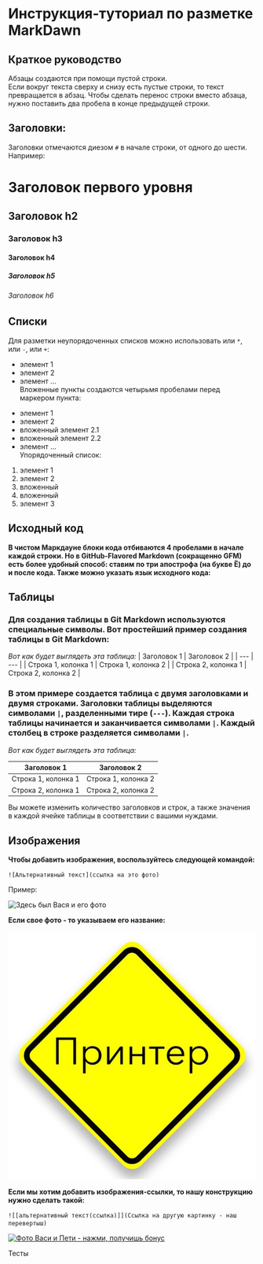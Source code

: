 # Инструкция-туториал по разметке MarkDawn  
## Краткое руководство

Абзацы создаются при помощи пустой строки.  
Если вокруг текста сверху и снизу есть пустые строки, то текст превращается в абзац.
Чтобы сделать перенос строки вместо абзаца, нужно поставить два пробела в конце предыдущей строки.
## Заголовки:
Заголовки отмечаются диезом `#` в начале строки, от одного до шести. Например: 
# Заголовок первого уровня 
## Заголовок h2 
### Заголовок h3 
#### Заголовок h4
##### Заголовок h5 
###### Заголовок h6


## Списки
Для разметки неупорядоченных списков можно использовать или `*`, или `-`, или `+`:
- элемент 1 
- элемент 2 
- элемент ...   
Вложенные пункты создаются четырьмя пробелами перед маркером пункта: 
* элемент 1 
* элемент 2 
* вложенный элемент 2.1 
* вложенный элемент 2.2 
* элемент ...  
Упорядоченный список: 
1. элемент 1 
2. элемент 2 
1. вложенный 
2. вложенный 
3. элемент 3

## Исходный код 

**В чистом Маркдауне блоки кода отбиваются 4 пробелами в
начале каждой строки.
Но в GitHub-Flavored Markdown (сокращенно GFM) есть
более удобный способ: ставим по три апострофа (на букве
Ё) до и после кода. Также можно указать язык исходного
кода:**



## Таблицы
### Для создания таблицы в Git Markdown используются специальные символы. Вот простейший пример создания таблицы в Git Markdown:

*Вот как будет выглядеть эта таблица:*
| Заголовок 1 | Заголовок 2 |
| --- | --- |
| Строка 1, колонка 1 | Строка 1, колонка 2 |
| Строка 2, колонка 1 | Строка 2, колонка 2 |

### В этом примере создается таблица с двумя заголовками и двумя строками. Заголовки таблицы выделяются символами `|`, разделенными тире (`---`). Каждая строка таблицы начинается и заканчивается символами `|`. Каждый столбец в строке разделяется символами `|`.

*Вот как будет выглядеть эта таблица:*

| Заголовок 1 | Заголовок 2 |
| --- | --- |
| Строка 1, колонка 1 | Строка 1, колонка 2 |
| Строка 2, колонка 1 | Строка 2, колонка 2 |

Вы можете изменить количество заголовков и строк, а также значения в каждой ячейке таблицы в соответствии с вашими нуждами.



## Изображения

**Чтобы добавить изображения, воспользуйтесь следующей командой:**

```
![Альтернативный текст](ссылка на это фото)
```
Пример:

![Здесь был Вася и его фото](https://images.unsplash.com/photo-1517649763962-0c623066013b?ixlib=rb-4.0.3&ixid=M3wxMjA3fDB8MHxwaG90by1wYWdlfHx8fGVufDB8fHx8fA%3D%3D&auto=format&fit=crop&w=870&q=80)

**Если свое фото - то указываем его название:**

![мое фото](zmhlgiRdkKY.jpg)

**Если мы хотим добавить изображения-ссылки, то нашу конструкцию нужно сделать такой:**

```
![[альтернативный текст(ссылка)]](Ссылка на другую картинку - наш перевертыш)
```

[![Фото Васи и Пети - нажми, получишь бонус](https://img3.labirint.ru/rc/abb693298c841ee6d231ca671f7b5d17/363x561q80/books15/147125/cover.jpg?1280394613)](https://plus.unsplash.com/premium_photo-1684923610356-001513e75d62?ixlib=rb-4.0.3&ixid=M3wxMjA3fDB8MHxwaG90by1wYWdlfHx8fGVufDB8fHx8fA%3D%3D&auto=format&fit=crop&w=987&q=80)

 Тесты 